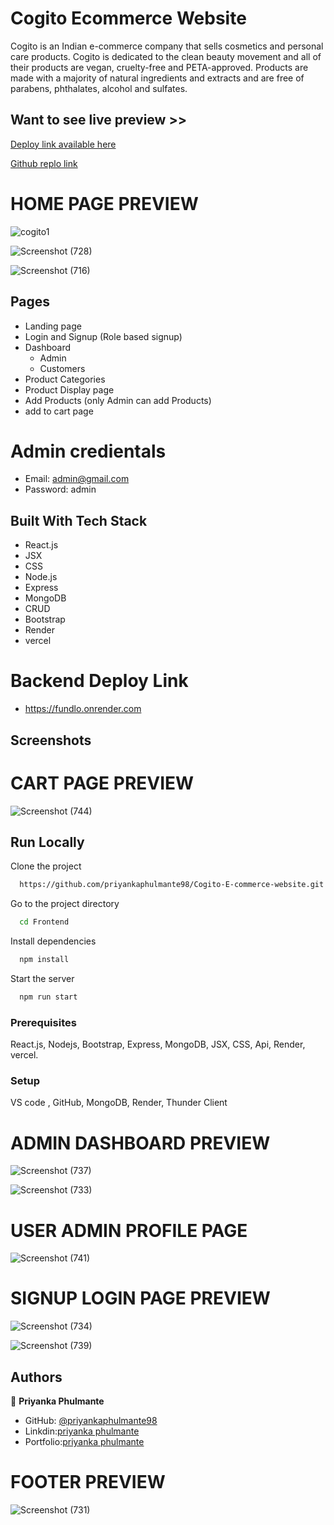 # Cogito Ecommerce Website

Cogito is an Indian e-commerce company that sells cosmetics and personal care products. Cogito is dedicated to the clean beauty movement and all of their products are vegan, cruelty-free and PETA-approved. Products are made with a majority of natural ingredients and extracts and are free of parabens, phthalates, alcohol and sulfates.

## Want to see live preview >>

[Deploy link available here](https://frontend-priyankaphulmante98.vercel.app)

[Github replo link](https://github.com/priyankaphulmante98/Cogito-E-commerce-website)


# HOME PAGE PREVIEW

![cogito1](https://user-images.githubusercontent.com/103947245/224358113-3e891ea2-27eb-42ed-96da-83c7d34eec88.png)

![Screenshot (728)](https://user-images.githubusercontent.com/103947245/224364891-9e19bff3-bd7b-4d22-8d98-75a8b7b51855.png)

![Screenshot (716)](https://user-images.githubusercontent.com/103947245/224364949-88057bd7-8cf9-464a-ac95-000d11eb7238.png)



## Pages
- Landing page
- Login and Signup (Role based signup)
- Dashboard
   - Admin
   - Customers
- Product Categories
- Product Display page
- Add Products (only Admin can add Products)
- add to cart page

# Admin credientals 
- Email: admin@gmail.com
- Password: admin

## Built With Tech Stack

- React.js
- JSX
- CSS
- Node.js
- Express 
- MongoDB
- CRUD
- Bootstrap
- Render
- vercel

# Backend Deploy Link 

 - https://fundlo.onrender.com

## Screenshots

# CART PAGE PREVIEW 

![Screenshot (744)](https://user-images.githubusercontent.com/103947245/224360561-99915b1f-192e-4b58-83f5-7332f11e0764.png)


## Run Locally

Clone the project

```bash
  https://github.com/priyankaphulmante98/Cogito-E-commerce-website.git
```

Go to the project directory

```bash
  cd Frontend
```

Install dependencies

```bash
  npm install
```

Start the server

```bash
  npm run start
```

### Prerequisites
React.js, Nodejs, Bootstrap, Express, MongoDB, JSX, CSS, Api, Render, vercel.

### Setup
VS code , GitHub, MongoDB, Render, Thunder Client

# ADMIN  DASHBOARD PREVIEW

![Screenshot (737)](https://user-images.githubusercontent.com/103947245/224359703-d9c39c24-01a9-4114-98fd-5380710b89ed.png)


![Screenshot (733)](https://user-images.githubusercontent.com/103947245/224360281-1ba97a60-231d-4f79-a6ff-b6ebfa16e784.png)


# USER ADMIN PROFILE PAGE 

![Screenshot (741)](https://user-images.githubusercontent.com/103947245/224361031-fde5185b-b616-4bf1-8fac-a1b5d5f76418.png)

# SIGNUP LOGIN PAGE PREVIEW

![Screenshot (734)](https://user-images.githubusercontent.com/103947245/224361368-53a20b89-d2f1-421a-b059-1f9367d93a82.png)

![Screenshot (739)](https://user-images.githubusercontent.com/103947245/224361208-7770c753-6020-4110-b833-b2f83411a1f4.png)


## Authors

👤 **Priyanka Phulmante**

- GitHub: [@priyankaphulmante98](https://github.com/priyankaphulmante98)
- Linkdin:[priyanka phulmante](https://www.linkedin.com/in/priyanka-phulmante-181633191)
- Portfolio:[priyanka phulmante](https://priyankaphulmante98.github.io)

# FOOTER PREVIEW

![Screenshot (731)](https://user-images.githubusercontent.com/103947245/224358436-a92dc707-667d-46f6-acc0-40af5f789c93.png)
